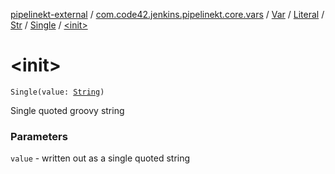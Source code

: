 [pipelinekt-external](../../../../../index.md) / [com.code42.jenkins.pipelinekt.core.vars](../../../../index.md) / [Var](../../../index.md) / [Literal](../../index.md) / [Str](../index.md) / [Single](index.md) / [&lt;init&gt;](./-init-.md)

# &lt;init&gt;

`Single(value: `[`String`](https://kotlinlang.org/api/latest/jvm/stdlib/kotlin/-string/index.html)`)`

Single quoted groovy string

### Parameters

`value` - written out as a single quoted string